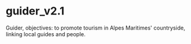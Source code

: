 # guider_v2.1
Guider, objectives: to promote tourism in Alpes Maritimes' countryside, linking local guides and people.
